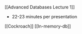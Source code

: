 [[Advanced Databases Lecture 1]]

* 22-23 minutes per presentation

[[Cockroach]]
[[In-memory-db]]


